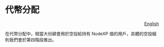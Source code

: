 # 代幣分配

<p align="right"><a href="https://docs.node-x.xyz/en/tokenomics/node-x-token-distribution">English</a></p>

在代幣分配中，相當大份額會用於空投給持有 NodeXP 值的用戶，具體的空投細則我們會於第四階段推出。
